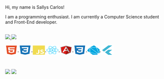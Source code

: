 <div>
  <p>Hi, my name is Sallys Carlos!</p>
  <p>I am a programming enthusiast. I am currently a Computer Science student and Front-End developer.</p>
</div>

<br />

<div>
  <a href="https://github.com/scsSilva">
  <img height="180em" src="https://github-readme-stats.vercel.app/api?username=scsSilva&show_icons=true&theme=radical" />
  <img height="180em" src="https://github-readme-stats.vercel.app/api/top-langs/?username=scsSilva&layout=compact&theme=radical" />
</div>

<br />

<div style="display: inline_block">
  <img align="center" alt="HTML5" height="30" width="40" src="https://raw.githubusercontent.com/devicons/devicon/master/icons/html5/html5-plain.svg" />
  <img align="center" alt="CSS3" height="30" width="40" src="https://raw.githubusercontent.com/devicons/devicon/master/icons/css3/css3-plain.svg" />
  <img align="center" alt="Jaavascript" height="30" width="40" src="https://raw.githubusercontent.com/devicons/devicon/master/icons/javascript/javascript-plain.svg" />
  <img align="center" alt="React" height="30" width="40" src="https://raw.githubusercontent.com/devicons/devicon/master/icons/react/react-original.svg" />
  <img align="center" alt="Angular" height="30" width="40" src="https://raw.githubusercontent.com/devicons/devicon/master/icons/angularjs/angularjs-original.svg" />
  <img align="center" alt="CSS3" height="30" width="40" src="https://raw.githubusercontent.com/devicons/devicon/master/icons/css3/css3-plain.svg" />
  <img align="center" alt="Dart" height="30" width="40" src="https://raw.githubusercontent.com/devicons/devicon/master/icons/dart/dart-plain.svg" />
  <img align="center" alt="Flutter" height="30" width="40" src="https://raw.githubusercontent.com/devicons/devicon/master/icons/flutter/flutter-plain.svg" />
</div>

<br />

##

<div>
  <a href="https://www.linkedin.com/in/sallyscarlos/" target=_blank><img src="https://img.shields.io/badge/LinkedIn-0077B5?style=for-the-badge&logo=linkedin&logoColor=white"></a>
  <a href="mailto:sallys.carlos93@gmail.com" target=_blank><img src="https://img.shields.io/badge/Gmail-D14836?style=for-the-badge&logo=gmail&logoColor=white"></a>
</div>
